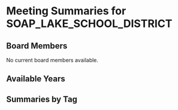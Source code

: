# Meeting Summaries for SOAP_LAKE_SCHOOL_DISTRICT

## Board Members

No current board members available.

## Available Years

## Summaries by Tag
